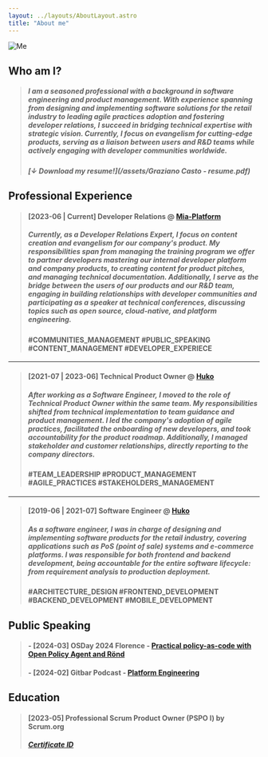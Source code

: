 ```yaml
---
layout: ../layouts/AboutLayout.astro
title: "About me"
---
```


<img src="/assets/me-1.png" alt="Me" style="max-width: 50%; height: auto;">

## Who am I?

> ##### I am a seasoned professional with a background in software engineering and product management. With experience spanning from designing and implementing software solutions for the retail industry to leading agile practices adoption and fostering developer relations, I succeed in bridging technical expertise with strategic vision. Currently, I focus on evangelism for cutting-edge products, serving as a liaison between users and R&D teams while actively engaging with developer communities worldwide.
>
> ##### [↓ Download my resume!](/assets/Graziano Casto - resume.pdf)

## Professional Experience

> #### [2023-06 | Current] Developer Relations @ [Mia-Platform](https://mia-platform.eu/)
>
> ##### Currently, as a Developer Relations Expert, I focus on content creation and evangelism for our company's product. My responsibilities span from managing the training program we offer to partner developers mastering our internal developer platform and company products, to creating content for product pitches, and managing technical documentation. Additionally, I serve as the bridge between the users of our products and our R&D team, engaging in building relationships with developer communities and participating as a speaker at technical conferences, discussing topics such as open source, cloud-native, and platform engineering.
>
> #### #COMMUNITIES_MANAGEMENT #PUBLIC_SPEAKING #CONTENT_MANAGEMENT #DEVELOPER_EXPERIECE

---

> #### [2021-07 | 2023-06] Technical Product Owner @ [Huko](https://huko.it/)
>
> ##### After working as a Software Engineer, I moved to the role of Technical Product Owner within the same team. My responsibilities shifted from technical implementation to team guidance and product management. I led the company's adoption of agile practices, facilitated the onboarding of new developers, and took accountability for the product roadmap. Additionally, I managed stakeholder and customer relationships, directly reporting to the company directors.
>
> #### #TEAM_LEADERSHIP #PRODUCT_MANAGEMENT #AGILE_PRACTICES #STAKEHOLDERS_MANAGEMENT

---

> #### [2019-06 | 2021-07] Software Engineer @ [Huko](https://huko.it/)
>
> ##### As a software engineer, I was in charge of designing and implementing software products for the retail industry, covering applications such as PoS (point of sale) systems and e-commerce platforms. I was responsible for both frontend and backend development, being accountable for the entire software lifecycle: from requirement analysis to production deployment.
>
> #### #ARCHITECTURE_DESIGN #FRONTEND_DEVELOPMENT #BACKEND_DEVELOPMENT #MOBILE_DEVELOPMENT

## Public Speaking

> #### - [2024-03] OSDay 2024 Florence - [Practical policy-as-code with Open Policy Agent and Rönd](https://www.youtube.com/live/Va6vIYCVxj0?si=UT_yca8F42vUFGbQ&t=6080)
>
> #### - [2024-02] Gitbar Podcast - [Platform Engineering](https://youtu.be/wt8XvQg-3FA?si=fTI2_2oAr_ejzuTr)

## Education

> #### [2023-05] Professional Scrum Product Owner (PSPO I) by Scrum.org
>
> ##### [Certificate ID](https://www.credly.com/badges/224d95ae-d5ea-4d26-9b12-9b1bd3543ff2/public_url)
